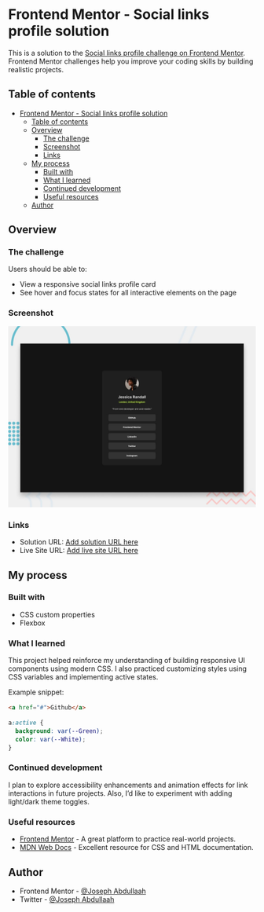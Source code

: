 # Frontend Mentor - Social links profile solution

This is a solution to the [Social links profile challenge on Frontend Mentor](https://www.frontendmentor.io/challenges/social-links-profile-UG32l9m6dQ). Frontend Mentor challenges help you improve your coding skills by building realistic projects.

## Table of contents

- [Frontend Mentor - Social links profile solution](#frontend-mentor---social-links-profile-solution)
  - [Table of contents](#table-of-contents)
  - [Overview](#overview)
    - [The challenge](#the-challenge)
    - [Screenshot](#screenshot)
    - [Links](#links)
  - [My process](#my-process)
    - [Built with](#built-with)
    - [What I learned](#what-i-learned)
    - [Continued development](#continued-development)
    - [Useful resources](#useful-resources)
  - [Author](#author)

## Overview

### The challenge

Users should be able to:

* View a responsive social links profile card
* See hover and focus states for all interactive elements on the page

### Screenshot

![](./preview.jpg)

### Links

* Solution URL: [Add solution URL here](https://your-solution-url.com)
* Live Site URL: [Add live site URL here](https://your-live-site-url.com)

## My process

### Built with


* CSS custom properties
* Flexbox


### What I learned

This project helped reinforce my understanding of building responsive UI components using modern CSS. I also practiced customizing styles using CSS variables and implementing active states.

Example snippet:

```html
<a href="#">Github</a>
```

```css
a:active {
  background: var(--Green);
  color: var(--White);
}
```

### Continued development

I plan to explore accessibility enhancements and animation effects for link interactions in future projects. Also, I’d like to experiment with adding light/dark theme toggles.

### Useful resources

* [Frontend Mentor](https://www.frontendmentor.io) - A great platform to practice real-world projects.
* [MDN Web Docs](https://developer.mozilla.org/) - Excellent resource for CSS and HTML documentation.

## Author


* Frontend Mentor - [@Joseph Abdullaah](https://www.frontendmentor.io/profile/Joseph-Abdullaah)
* Twitter - [@Joseph Abdullaah](https://x.com/JosephAbdullaah)



